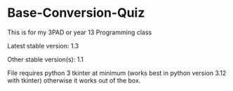 # Base-Conversion-Quiz
This is for my 3PAD or year 13 Programming class

Latest stable version:    1.3

Other stable version(s):  1.1


File requires python 3 tkinter at minimum (works best in python version 3.12 with tkinter) otherwise it works out of the box.
